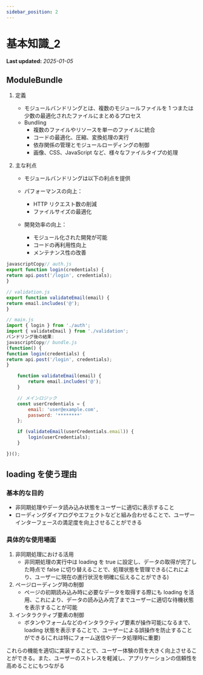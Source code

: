```yaml
---
sidebar_position: 2
---
```


# 基本知識_2

**Last updated:** _2025-01-05_

## ModuleBundle

1. 定義

   - モジュールバンドリングとは、複数のモジュールファイルを 1 つまたは少数の最適化されたファイルにまとめるプロセス
   - Bundling
     - 複数のファイルやリソースを単一のファイルに統合
     - コードの最適化、圧縮、変換処理の実行
     - 依存関係の管理とモジュールローディングの制御
     - 画像、CSS、JavaScript など、様々なファイルタイプの処理

2. 主な利点

   - モジュールバンドリングは以下の利点を提供

   - パフォーマンスの向上：

     - HTTP リクエスト数の削減
     - ファイルサイズの最適化

   - 開発効率の向上：

     - モジュール化された開発が可能
     - コードの再利用性向上
     - メンテナンス性の改善

```javascript
javascriptCopy// auth.js
export function login(credentials) {
return api.post('/login', credentials);
}

// validation.js
export function validateEmail(email) {
return email.includes('@');
}

// main.js
import { login } from './auth';
import { validateEmail } from './validation';
バンドリング後の結果:
javascriptCopy// bundle.js
(function() {
function login(credentials) {
return api.post('/login', credentials);
}
```

```javascript
    function validateEmail(email) {
        return email.includes('@');
    }

    // メインロジック
    const userCredentials = {
        email: 'user@example.com',
        password: '********'
    };

    if (validateEmail(userCredentials.email)) {
        login(userCredentials);
    }

})();
```

## loading を使う理由

### 基本的な目的

- 非同期処理やデータ読み込み状態をユーザーに適切に表示すること
- ローディングダイアログやエフェクトなどと組み合わせることで、ユーザーインターフェースの満足度を向上させることができる

### 具体的な使用場面

1. 非同期処理における活用
   - 非同期処理の実行中は loading を true に設定し、データの取得が完了した時点で false に切り替えることで、処理状態を管理できる(これにより、ユーザーに現在の進行状況を明確に伝えることができる)
2. ページローディング時の制御
   - ページの初期読み込み時に必要なデータを取得する際にも loading を活用、これにより、データの読み込み完了までユーザーに適切な待機状態を表示することが可能
3. インタラクティブ要素の制御
   - ボタンやフォームなどのインタラクティブ要素が操作可能になるまで、loading 状態を表示することで、ユーザーによる誤操作を防止することができる(これは特にフォーム送信やデータ処理時に重要)

これらの機能を適切に実装することで、ユーザー体験の質を大きく向上させることができる。また、ユーザーのストレスを軽減し、アプリケーションの信頼性を高めることにもつながる
